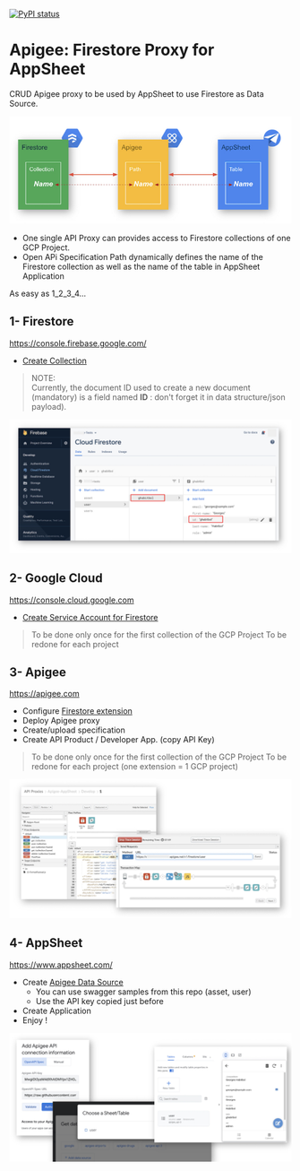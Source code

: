 [![PyPI status](https://img.shields.io/pypi/status/ansicolortags.svg)](https://pypi.python.org/pypi/ansicolortags/) 

#  Apigee: Firestore Proxy for AppSheet

CRUD Apigee proxy to be used by AppSheet to use Firestore as Data Source.

![Overview](Images/overview.jpg)


- One single API Proxy can provides access to Firestore collections of one GCP Project.
- Open APi Specification Path dynamically defines the name of the Firestore collection as well as the name of the table in AppSheet Application

As easy as 1_2_3_4...

## 1- Firestore

https://console.firebase.google.com/
- [Create Collection](https://firebase.google.com/docs/firestore/quickstart)

> NOTE:  
> Currently, the document ID used to create a new document (mandatory) is a field named **ID** : don't forget it in data structure/json payload).

![Firestore](Images/firestore.jpg)

## 2- Google Cloud

https://console.cloud.google.com
- [Create Service Account for Firestore](https://firebase.google.com/docs/admin/setup#add_firebase_to_your_app)

> To be done only once for the first collection of the GCP Project
> To be redone for each project

## 3- Apigee 

https://apigee.com
- Configure [Firestore extension](https://docs.apigee.com/api-platform/reference/extensions/google-cloud-firestore/google-cloud-firestore-extension-120)
- Deploy Apigee proxy
- Create/upload specification
- Create API Product / Developer App. (copy API Key)

> To be done only once for the first collection of the GCP Project
> To be redone for each project (one extension = 1 GCP project)

![Apigee](Images/apigee.jpg)

## 4- AppSheet 

https://www.appsheet.com/
- Create [Apigee Data Source](https://www.appsheet.com/Account/Account/Sources)
    - You can use swagger samples from this repo (asset, user)
    - Use the API key copied just before
- Create Application
- Enjoy !

![AppSheet](Images/appsheet.jpg)
